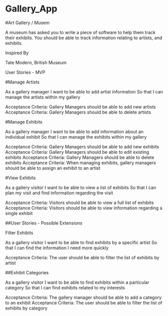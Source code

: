 # Gallery_App
#Art Gallery / Musem

A museum has asked you to write a piece of software to help them track their exhibits. You should be able to track information relating to artists, and exhibits.

Inspired By

Tate Modern, British Museum

User Stories - MVP

#Manage Artists

As a gallery manager 
I want to be able to add artist information 
So that I can manage the artists within my gallery 

Acceptance Criteria: Gallery Managers should be able to add new artists 
Acceptance Criteria: Gallery Managers should be able to delete artists 

#Manage Exhibits

As a gallery manager I want to be able to add information about an individual exhibit 
So that I can manage the exhibits within my gallery 

Acceptance Criteria: Gallery Managers should be able to add new exhibits 
Acceptance Criteria: Gallery Managers should be able to edit existing exhibits 
Acceptance Criteria: Gallery Managers should be able to delete exhibits 
Acceptance Criteria: When managing exhibits, gallery managers should be able to assign an exhibit to an artist 

#View Exhibits

As a gallery visitor
I want to be able to view a list of exhibits
So that I can plan my visit and find information regarding the visit

Acceptance Criteria: Visitors should be able to view a full list of exhibits 
Acceptance Criteria: Visitors should be able to view information regarding a single exhibit 

##User Stories - Possible Extensions

Filter Exhibits

As a gallery visitor
I want to be able to find exhibits by a specific artist 
So that I can find the information I need more quickly 

Acceptance Criteria: The user should be able to filter the list of exhibits by artist

##Exhibit Categories

As a gallery visitor 
I want to be able to find exhibits within a particular category
So that I can find exhibits related to my interests

Acceptance Criteria: The gallery manager should be able to add a category to an exhibit 
Acceptance Criteria: The user should be able to filter the list of exhibits by category
